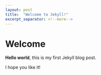 ```yaml
---
layout: post
title:  "Welcome to Jekyll!"
excerpt_separator: <!--more-->
---
```


# Welcome

**Hello world**, this is my first Jekyll blog post.

I hope you like it!
